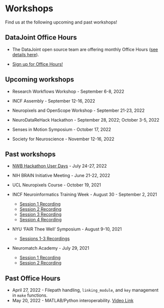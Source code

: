 # Workshops
Find us at the following upcoming and past workshops!

## DataJoint Office Hours

+ The DataJoint open source team are offering monthly Office Hours ([see details here](./support.md)).

+ [Sign up for Office Hours!](https://docs.google.com/forms/d/e/1FAIpQLSeMhZtzQQWB47I8HfPcJ5_pFyMhZO284PLIblDfshe30dEuXw/viewform)

## Upcoming workshops

+ Research Workflows Workshop - September 6-8, 2022

+ INCF Assembly - September 12-16, 2022

+ Neuropixels and OpenScope Workshop - September 21-23, 2022

+ NeuroDataReHack Hackathon - September 28, 2022; October 3-5, 2022

+ Senses in Motion Symposium - October 17, 2022

+ Society for Neuroscience - November 12-16, 2022

## Past workshops

+ [NWB Hackathon User Days](https://github.com/NeurodataWithoutBorders/nwb_hackathons/blob/main/HCK13_2022_Janelia/projects/PROJECTS.md) - July 24-27, 2022

+ NIH BRAIN Initiative Meeting - June 21-22, 2022

+ UCL Neuropixels Course - October 19, 2021

+ INCF Neuroinformatics Training Week - August 30 - September 2, 2021
  + [Session 1 Recording](https://youtu.be/YOSNIW6vlQ8)
  + [Session 2 Recording](https://youtu.be/dudHnEtT_30)
  + [Session 3 Recording](https://youtu.be/KQlGYOBq7ow)
  + [Session 4 Recording](https://youtu.be/1j_OQiQDJV0)

+ NYU ‘FAIR Thee Well’ Symposium - August 9-10, 2021
  + [Sessions 1-3 Recordings](https://www.youtube.com/watch?v=EyKC-VPP93k&list=PLoxm1_YI8Y4Mv0wUYiRinKkmqTxx2_Z3Y)

+ Neuromatch Academy - July 29, 2021
  + [Session 1 Recording](https://www.crowdcast.io/e/nma2021/32)
  + [Session 2 Recording](https://www.crowdcast.io/e/nma2021/34)

## Past Office Hours

+ April 27, 2022 - Filepath handling, `linking_module`, and `key` management in `make` functions.
+ May 20, 2022 - MATLAB/Python interoperability. [Video Link](https://www.youtube.com/watch?v=Y7JG2-B2O5U)
